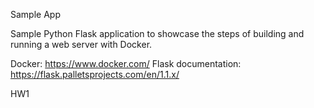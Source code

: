 Sample App

Sample Python Flask application to showcase the steps of building and running a web server with Docker.

Docker: https://www.docker.com/
Flask documentation: https://flask.palletsprojects.com/en/1.1.x/

HW1
